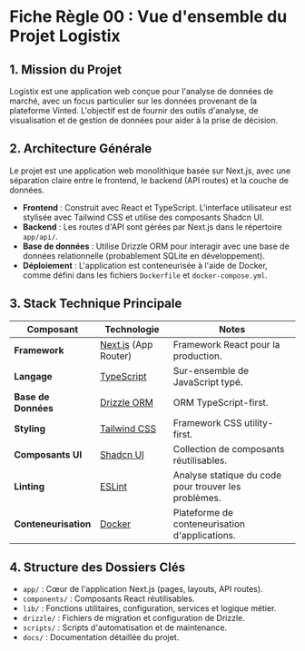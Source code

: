 # Fiche Règle 00 : Vue d'ensemble du Projet Logistix

## 1. Mission du Projet

Logistix est une application web conçue pour l'analyse de données de marché, avec un focus particulier sur les données provenant de la plateforme Vinted. L'objectif est de fournir des outils d'analyse, de visualisation et de gestion de données pour aider à la prise de décision.

## 2. Architecture Générale

Le projet est une application web monolithique basée sur Next.js, avec une séparation claire entre le frontend, le backend (API routes) et la couche de données.

* **Frontend** : Construit avec React et TypeScript. L'interface utilisateur est stylisée avec Tailwind CSS et utilise des composants Shadcn UI.
* **Backend** : Les routes d'API sont gérées par Next.js dans le répertoire `app/api/`.
* **Base de données** : Utilise Drizzle ORM pour interagir avec une base de données relationnelle (probablement SQLite en développement).
* **Déploiement** : L'application est conteneurisée à l'aide de Docker, comme défini dans les fichiers `Dockerfile` et `docker-compose.yml`.

## 3. Stack Technique Principale

| Composant       | Technologie                               | Notes                                           |
| --------------- | ----------------------------------------- | ----------------------------------------------- |
| **Framework**   | [Next.js](https://nextjs.org/) (App Router) | Framework React pour la production.             |
| **Langage**     | [TypeScript](https://www.typescriptlang.org/) | Sur-ensemble de JavaScript typé.                |
| **Base de Données** | [Drizzle ORM](https://orm.drizzle.team/)  | ORM TypeScript-first.                           |
| **Styling**     | [Tailwind CSS](https://tailwindcss.com/)  | Framework CSS utility-first.                    |
| **Composants UI** | [Shadcn UI](https://ui.shadcn.com/)       | Collection de composants réutilisables.         |
| **Linting**     | [ESLint](https://eslint.org/)             | Analyse statique du code pour trouver les problèmes. |
| **Conteneurisation** | [Docker](https://www.docker.com/)         | Plateforme de conteneurisation d'applications.  |

## 4. Structure des Dossiers Clés

* `app/` : Cœur de l'application Next.js (pages, layouts, API routes).
* `components/` : Composants React réutilisables.
* `lib/` : Fonctions utilitaires, configuration, services et logique métier.
* `drizzle/` : Fichiers de migration et configuration de Drizzle.
* `scripts/` : Scripts d'automatisation et de maintenance.
* `docs/` : Documentation détaillée du projet.

